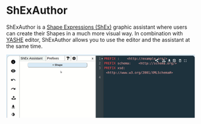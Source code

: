 # ShExAuthor
ShExAuthor is a  [Shape Expressions (ShEx)](http://shex.io/) graphic assistant where users can create their Shapes in a much more visual way.
In combination with [YASHE](https://github.com/weso/YASHE) editor, ShExAuthor allows you to use the editor and the assistant at the same time.

<p align="center">
  <img src="./public/try.gif"  alt="ShExAuthor GIF"/>
</p>
